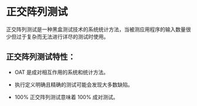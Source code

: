 # 正交阵列测试

正交阵列测试是一种黑盒测试技术的系统统计方法，当被测应用程序的输入数量很少但过于复杂而无法进行详尽的测试时使用。

## 正交阵列测试特性：

* OAT 是成对相互作用的系统和统计方法。

* 执行定义明确且精确的测试可能会发现大多数缺陷。

* 100% 正交阵列测试意味着 100% 成对测试。
